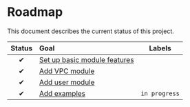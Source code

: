 # Roadmap

This document describes the current status of this project.


| Status | Goal | Labels | 
| :---: | :--- | --- | 
| ✔ | [Set up basic module features]() || 
| ✔ | [Add VPC module]() || 
| ✔ | [Add user module]() ||
| ✔ | [Add examples]() |`in progress`|